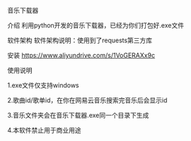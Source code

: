音乐下载器

介绍 利用python开发的音乐下载器，已经为你们打包好.exe文件

软件架构 软件架构说明：使用到了requests第三方库

安装 https://www.aliyundrive.com/s/1VoGERAXx9c

使用说明 

1.exe文件仅支持windows 

2.歌曲id/歌单id，在你在网易云音乐搜索完音乐后会显示id 

3.音乐文件夹会在音乐下载器.exe同一个目录下生成 

4.本软件禁止用于商业用途
